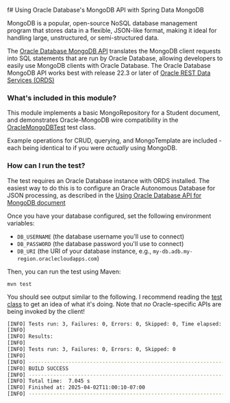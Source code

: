 f# Using Oracle Database's MongoDB API with Spring Data MongoDB

MongoDB is a popular, open-source NoSQL database management program that stores data in a flexible, JSON-like format, making it ideal for handling large, unstructured, or semi-structured data. 

The [Oracle Database MongoDB API](https://docs.oracle.com/en/database/oracle/mongodb-api/) translates the MongoDB client requests into SQL statements that are run by Oracle Database, allowing developers to easily use MongoDB clients with Oracle Database. The Oracle Database MongoDB API works best with release 22.3 or later of [Oracle REST Data Services (ORDS)](https://www.oracle.com/database/technologies/appdev/rest.html)

### What's included in this module?

This module implements a basic MongoRepository for a Student document, and demonstrates Oracle-MongoDB wire compatibility in the [OracleMongoDBTest](./src/test/java/com/example/mongodb/OracleMongoDBTest.java) test class.

Example operations for CRUD, querying, and MongoTemplate are included - each being identical to if you were _actually_ using MongoDB. 

### How can I run the test?

The test requires an Oracle Database instance with ORDS installed. The easiest way to do this is to configure an Oracle Autonomous Database for JSON processing, as described in the [Using Oracle Database API for MongoDB document](https://docs.oracle.com/en/cloud/paas/autonomous-database/serverless/adbsb/mongo-using-oracle-database-api-mongodb.html#GUID-8321D7A6-9DBD-44F8-8C16-1B1FBE66AC56)

Once you have your database configured, set the following environment variables:
- `DB_USERNAME` (the database username you'll use to connect)
- `DB_PASSWORD` (the database password you'll use to connect)
- `DB_URI` (the URI of your database instance, e.g., `my-db.adb.my-region.oraclecloudapps.com`)

Then, you can run the test using Maven:

```
mvn test
```

You should see output similar to the following. I recommend reading the [test class](./src/test/java/com/example/mongodb/OracleMongoDBTest.java) to get an idea of what it's doing. Note that _no_ Oracle-specific APIs are being invoked by the client!
```bash
[INFO] Tests run: 3, Failures: 0, Errors: 0, Skipped: 0, Time elapsed: 4.715 s -- in com.example.mongodb.OracleMongoDBTest
[INFO]
[INFO] Results:
[INFO]
[INFO] Tests run: 3, Failures: 0, Errors: 0, Skipped: 0
[INFO]
[INFO] ------------------------------------------------------------------------
[INFO] BUILD SUCCESS
[INFO] ------------------------------------------------------------------------
[INFO] Total time:  7.045 s
[INFO] Finished at: 2025-04-02T11:00:10-07:00
[INFO] ------------------------------------------------------------------------
```